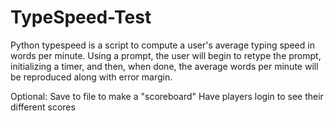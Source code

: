 # TypeSpeed-Test

Python typespeed is a script to compute a user's average typing speed in words per minute. Using a prompt, the user will begin to retype the
prompt, initializing a timer, and then, when done, the average words per minute will be reproduced along with error margin. 

Optional:
	Save to file to make a "scoreboard"
	Have players login to see their different scores
